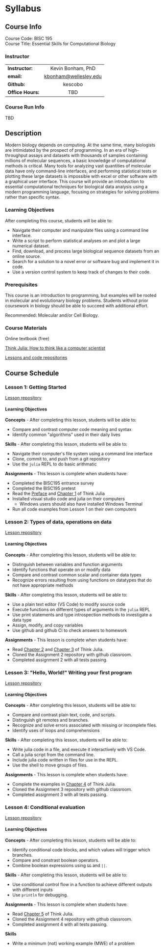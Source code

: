 # Syllabus

## Course Info

Course Code: BISC 195  
Course Title: Essential Skills for Computational Biology

### Instructor
|                   |                        |
| :---------------- | :--------------------: |
| **Instructor:**   | Kevin Bonham, PhD      |
| **email:**        | kbonham@wellesley.edu  |
| **Github:**       | kescobo                |
| **Office Hours:** | TBD                    |

### Course Run Info

TBD
<!-- TODO: add class schedule etc -->

## Description

Modern biology depends on computing.
At the same time, many biologists are intimidated by the prospect of programming.
In an era of high-throughput assays
and datasets with thousands of samples containing millions of molecular sequences,
a basic knowledge of computational methods is critical.
Many tools for analyzing vast quantities of molecular data have only command-line interfaces,
and performing statistical tests or plotting these large datasets
is impossible with excel or other software with a graphical user interface.
This course will provide an introduction to essential computational techniques
for biological data analysis using a modern programming language,
focusing on strategies for solving problems rather than specific syntax.

### Learning Objectives

After completing this course, students will be able to:

- Navigate their computer and manipulate files using a command line interface.
- Write a script to perform statistical analyses on and plot a large numerical dataset.
- Find, download, and process large biological sequence datasets from an online source.
- Search for a solution to a novel error or software bug and implement it in code.
- Use a version control system to keep track of changes to their code.

### Prerequisites

This course is an introduction to programming,
but examples will be rooted in molecular and evolutionary biology problems.
Students without prior coursework in biology should be able to succeed with additional effort.

Recommended: Molecular and/or Cell Biology.

### Course Materials

Online textbook (free)

[Think Julia: How to think like a computer scientist](https://benlauwens.github.io/ThinkJulia.jl/latest/book.html)

[Lessons and code repositories](#) <!-- TODO: Add link -->

## Course Schedule

### Lesson 1: Getting Started

[Lesson repository](#)

#### Learning Objectives

**Concepts** - After completing this lesson, students will be able to:

- Compare and contrast computer code meaning and syntax
- Identify common "algorithms" used in their daily lives

**Skills** - After completing this lesson, students will be able to:

- Navigate their computer's file system using a command line interface
- Clone, commit to, and push from a git repository
- Use the `julia` REPL to do basic arithmatic

**Assignments** - This lesson is complete when students have:

- Completed the BISC195 entrance survey
- Completed the BISC195 pretest
- Read the [Preface](https://benlauwens.github.io/ThinkJulia.jl/latest/book.html#_preface)
  and [Chapter 1](https://benlauwens.github.io/ThinkJulia.jl/latest/book.html#chap01)
  of Think Julia
- Installed visual studio code and julia on their computers
  - Windows users should also have installed Windows Terminal
- Run all code examples from Lesson 1 on their own computers


### Lesson 2: Types of data, operations on data

[Lesson repository](#)

#### Learning Objectives

**Concepts** - After completing this lesson, students will be able to:

- Distinguish between variables and function arguments
- Identify functions that operate on or modify data
- Compare and contrast common scalar and container data types
- Recognize errors resulting from using functions on datatypes
  that do not have appropriate methods

**Skills** - After completing this lesson, students will be able to:

- Use a plain text editor (VS Code) to modify source code
- Execute functions on different types of arguments in the `julia` REPL
- Use print statements and type introspection methods to
  investigate a data type
- Assign, modify, and copy variables
- Use github and github CI to check answers to homework

**Assignments** - This lesson is complete when students have:

- Read [Chapter 2](https://benlauwens.github.io/ThinkJulia.jl/latest/book.html#chap02)
  and [Chapter 3](https://benlauwens.github.io/ThinkJulia.jl/latest/book.html#chap03)
  of Think Julia.
- Cloned the Assignment 2 repository with github classroom.
- Completed assignment 2 with all tests passing.


### Lesson 3: "Hello, World!" Writing your first program

[Lesson repository](#)

#### Learning Objectives

**Concepts** - After completing this lesson, students will be able to:

- Compare and contrast plain text, code, and scripts.
- Distinguish git remotes and branches.
- Recognize and solve errors associated with missing or incomplete files.
- Identify uses of loops and comprehensions

**Skills** - After completing this lesson, students will be able to:

- Write julia code in a file, and execute it interactively with VS Code.
- Call a julia script from the command line.
- Include julia code written in files for use in the REPL.
- Use the shell to move groups of files.

**Assignments** - This lesson is complete when students have:

- Complete the examples in [Chapter 4](https://benlauwens.github.io/ThinkJulia.jl/latest/book.html#chap04)
  of Think Julia.
- Cloned the Assignment 3 repository with github classroom.
- Completed assignment 3 with all tests passing.


### Lesson 4: Conditional evaluation

[Lesson repository](#)

#### Learning Objectives

**Concepts** - After completing this lesson, students will be able to:

- Identify conditional code blocks, and which values will trigger which branches.
- Compare and constrast boolean operators.
- Combine boolean expressions using `&&` and `||`.

**Skills** - After completing this lesson, students will be able to:

- Use conditional control flow in a function
  to achieve different outputs with different inputs
- Use `println` for debugging.

**Assignments** - This lesson is complete when students have:

- Read [Chapter 5](https://benlauwens.github.io/ThinkJulia.jl/latest/book.html#chap05)
  of Think Julia.
- Cloned the Assignment 4 repository with github classroom.
- Completed assignment 4 with all tests passing.





**Skills**

- Write a minimum (not) working example (MWE) of a problem
